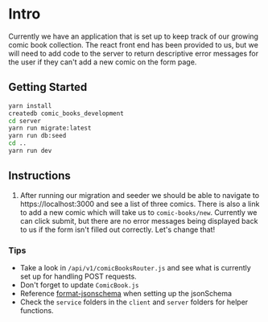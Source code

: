 # Intro

Currently we have an application that is set up to keep track of our growing comic book collection. The react front end has been provided to us, but we will need to add code to the server to return descriptive error messages for the user if they can't add a new comic on the form page.

## Getting Started

```sh
yarn install
createdb comic_books_development
cd server
yarn run migrate:latest
yarn run db:seed
cd ..
yarn run dev
```

## Instructions

1. After running our migration and seeder we should be able to navigate to https://localhost:3000 and see a list of three comics. There is also a link to add a new comic which will take us to `comic-books/new`. Currently we can click submit, but there are no error messages being displayed back to us if the form isn't filled out correctly. Let's change that!

### Tips

- Take a look in `/api/v1/comicBooksRouter.js` and see what is currently set up for handling POST requests.
- Don't forget to update `ComicBook.js`
- Reference [format-jsonschema] when setting up the jsonSchema
- Check the `service` folders in the `client` and `server` folders for helper functions.

[format-jsonschema]: https://json-schema.org/understanding-json-schema/reference/string.html#format
